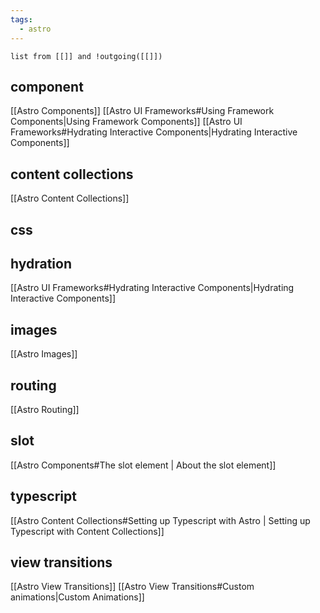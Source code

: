 ```yaml
---
tags:
  - astro
---
```

```dataview
list from [[]] and !outgoing([[]])
```

## component

[[Astro Components]]
[[Astro UI Frameworks#Using Framework Components|Using Framework Components]]
[[Astro UI Frameworks#Hydrating Interactive Components|Hydrating Interactive Components]]


## content collections

[[Astro Content Collections]]
## css

## hydration

[[Astro UI Frameworks#Hydrating Interactive Components|Hydrating Interactive Components]]


## images

[[Astro Images]]

## routing

[[Astro Routing]]

## slot

[[Astro Components#The slot element | About the slot element]]

## typescript

[[Astro Content Collections#Setting up Typescript with Astro | Setting up Typescript with Content Collections]]

## view transitions

[[Astro View Transitions]]
[[Astro View Transitions#Custom animations|Custom Animations]]